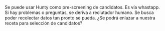 
Se puede usar Hunty como pre-screening de candidatos. Es vía whastapp. Si hay problemas o preguntas, se deriva a reclutador humano.
Se busca poder recolectar datos tan pronto se pueda.
¿Se podrá enlazar a nuestra receta para selección de candidatos?